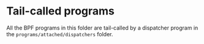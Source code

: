 # Tail-called programs

All the BPF programs in this folder are tail-called by a dispatcher program in the `programs/attached/dispatchers` folder.
